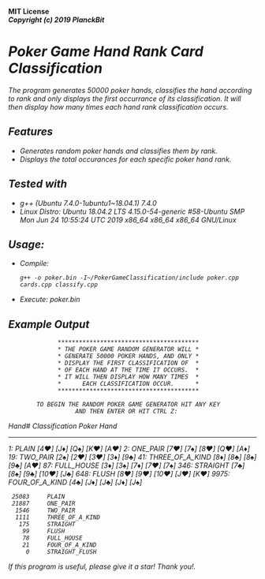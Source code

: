 <b>MIT License</b><br>
<b><i>Copyright (c) 2019 PlanckBit</b>

# Poker Game Hand Rank Card Classification
  
  The program generates 50000 poker hands, classifies the
  hand according to rank and only displays the first occurrance of its classification. 
  It will then display how many times each hand rank classification occurs.
  
## Features
   * Generates random poker hands and classifies them by rank.
   * Displays the total occurances for each specific poker hand rank.
  
## Tested with
   * g++ (Ubuntu 7.4.0-1ubuntu1~18.04.1) 7.4.0
   * Linux Distro: 
     Ubuntu 18.04.2 LTS
     4.15.0-54-generic #58-Ubuntu SMP Mon Jun 24 10:55:24 UTC 2019
     x86_64 x86_64 x86_64 GNU/Linux
  
## Usage:
   * Compile:
     ```
     g++ -o poker.bin -I~/PokerGameClassification/include poker.cpp cards.cpp classify.cpp
     ```
   * Execute: poker.bin

## Example Output

                  ****************************************
                  * THE POKER GAME RANDOM GENERATOR WILL *
                  * GENERATE 50000 POKER HANDS, AND ONLY *
                  * DISPLAY THE FIRST CLASSIFICATION OF  *
                  * OF EACH HAND AT THE TIME IT OCCURS.  *
                  * IT WILL THEN DISPLAY HOW MANY TIMES  *
                  *      EACH CLASSIFICATION OCCUR.      *
                  ****************************************

            TO BEGIN THE RANDOM POKER GAME GENERATOR HIT ANY KEY 
                       AND THEN ENTER OR HIT CTRL Z: 

Hand#     Classification       Poker Hand
-----     --------------       -----------
1:        PLAIN                [4♥] [J♦] [Q♠] [K♥] [A♥] 
2:        ONE_PAIR             [7♥] [7♠] [8♥] [Q♥] [A♦] 
19:       TWO_PAIR             [2♠] [2♥] [3♥] [3♦] [9♣] 
41:       THREE_OF_A_KIND      [8♦] [8♣] [8♠] [9♣] [A♥] 
87:       FULL_HOUSE           [3♦] [3♠] [7♦] [7♥] [7♠] 
346:      STRAIGHT             [7♣] [8♠] [9♣] [10♥] [J♣] 
648:      FLUSH                [8♥] [9♥] [10♥] [J♥] [K♥] 
9975:     FOUR_OF_A_KIND       [4♣] [J♦] [J♣] [J♦] [J♠] 

     25083     PLAIN
     21887     ONE_PAIR
      1546     TWO_PAIR
      1111     THREE_OF_A_KIND
       175     STRAIGHT
        99     FLUSH
        78     FULL_HOUSE
        21     FOUR_OF_A_KIND
         0     STRAIGHT_FLUSH

  If this program is useful, please give it a star! Thank you!.
